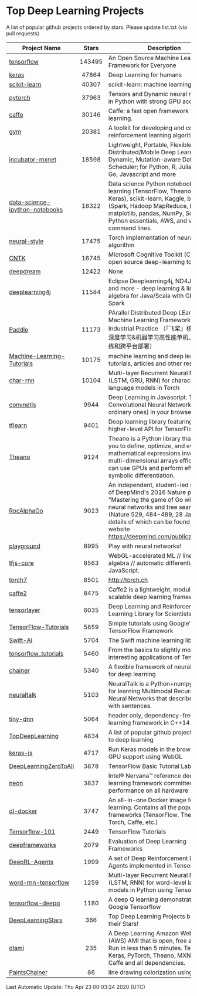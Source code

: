 # Top Deep Learning Projects
A list of popular github projects ordered by stars.
Please update list.txt (via pull requests)

|Project Name| Stars | Description |
| ---------- |:-----:| ----------- |
| [tensorflow](https://github.com/tensorflow/tensorflow) | 143495 | An Open Source Machine Learning Framework for Everyone |
| [keras](https://github.com/keras-team/keras) | 47864 | Deep Learning for humans |
| [scikit-learn](https://github.com/scikit-learn/scikit-learn) | 40307 | scikit-learn: machine learning in Python |
| [pytorch](https://github.com/pytorch/pytorch) | 37963 | Tensors and Dynamic neural networks in Python with strong GPU acceleration |
| [caffe](https://github.com/BVLC/caffe) | 30146 | Caffe: a fast open framework for deep learning. |
| [gym](https://github.com/openai/gym) | 20381 | A toolkit for developing and comparing reinforcement learning algorithms. |
| [incubator-mxnet](https://github.com/apache/incubator-mxnet) | 18598 | Lightweight, Portable, Flexible Distributed/Mobile Deep Learning with Dynamic, Mutation-aware Dataflow Dep Scheduler; for Python, R, Julia, Scala, Go, Javascript and more |
| [data-science-ipython-notebooks](https://github.com/donnemartin/data-science-ipython-notebooks) | 18322 | Data science Python notebooks: Deep learning (TensorFlow, Theano, Caffe, Keras), scikit-learn, Kaggle, big data (Spark, Hadoop MapReduce, HDFS), matplotlib, pandas, NumPy, SciPy, Python essentials, AWS, and various command lines. |
| [neural-style](https://github.com/jcjohnson/neural-style) | 17475 | Torch implementation of neural style algorithm |
| [CNTK](https://github.com/microsoft/CNTK) | 16745 | Microsoft Cognitive Toolkit (CNTK), an open source deep-learning toolkit |
| [deepdream](https://github.com/google/deepdream) | 12422 | None |
| [deeplearning4j](https://github.com/eclipse/deeplearning4j) | 11584 | Eclipse Deeplearning4j, ND4J, DataVec and more - deep learning & linear algebra for Java/Scala with GPUs + Spark |
| [Paddle](https://github.com/PaddlePaddle/Paddle) | 11173 | PArallel Distributed Deep LEarning: Machine Learning Framework from Industrial Practice （『飞桨』核心框架，深度学习&机器学习高性能单机、分布式训练和跨平台部署） |
| [Machine-Learning-Tutorials](https://github.com/ujjwalkarn/Machine-Learning-Tutorials) | 10175 | machine learning and deep learning tutorials, articles and other resources  |
| [char-rnn](https://github.com/karpathy/char-rnn) | 10104 | Multi-layer Recurrent Neural Networks (LSTM, GRU, RNN) for character-level language models in Torch |
| [convnetjs](https://github.com/karpathy/convnetjs) | 9944 | Deep Learning in Javascript. Train Convolutional Neural Networks (or ordinary ones) in your browser. |
| [tflearn](https://github.com/tflearn/tflearn) | 9401 | Deep learning library featuring a higher-level API for TensorFlow. |
| [Theano](https://github.com/Theano/Theano) | 9124 | Theano is a Python library that allows you to define, optimize, and evaluate mathematical expressions involving multi-dimensional arrays efficiently. It can use GPUs and perform efficient symbolic differentiation. |
| [RocAlphaGo](https://github.com/Rochester-NRT/RocAlphaGo) | 9023 | An independent, student-led replication of DeepMind's 2016 Nature publication, "Mastering the game of Go with deep neural networks and tree search" (Nature 529, 484-489, 28 Jan 2016), details of which can be found on their website https://deepmind.com/publications.html. |
| [playground](https://github.com/tensorflow/playground) | 8995 | Play with neural networks! |
| [tfjs-core](https://github.com/tensorflow/tfjs-core) | 8563 | WebGL-accelerated ML // linear algebra // automatic differentiation for JavaScript. |
| [torch7](https://github.com/torch/torch7) | 8501 | http://torch.ch |
| [caffe2](https://github.com/facebookarchive/caffe2) | 8475 | Caffe2 is a lightweight, modular, and scalable deep learning framework. |
| [tensorlayer](https://github.com/tensorlayer/tensorlayer) | 6035 | Deep Learning and Reinforcement Learning Library for Scientists 🔥 |
| [TensorFlow-Tutorials](https://github.com/nlintz/TensorFlow-Tutorials) | 5859 | Simple tutorials using Google's TensorFlow Framework |
| [Swift-AI](https://github.com/Swift-AI/Swift-AI) | 5704 | The Swift machine learning library. |
| [tensorflow_tutorials](https://github.com/pkmital/tensorflow_tutorials) | 5460 | From the basics to slightly more interesting applications of Tensorflow |
| [chainer](https://github.com/chainer/chainer) | 5340 | A flexible framework of neural networks for deep learning |
| [neuraltalk](https://github.com/karpathy/neuraltalk) | 5103 | NeuralTalk is a Python+numpy project for learning Multimodal Recurrent Neural Networks that describe images with sentences. |
| [tiny-dnn](https://github.com/tiny-dnn/tiny-dnn) | 5064 | header only, dependency-free deep learning framework in C++14 |
| [TopDeepLearning](https://github.com/aymericdamien/TopDeepLearning) | 4834 | A list of popular github projects related to deep learning |
| [keras-js](https://github.com/transcranial/keras-js) | 4717 | Run Keras models in the browser, with GPU support using WebGL |
| [DeepLearningZeroToAll](https://github.com/hunkim/DeepLearningZeroToAll) | 3878 | TensorFlow Basic Tutorial Labs |
| [neon](https://github.com/NervanaSystems/neon) | 3837 | Intel® Nervana™ reference deep learning framework committed to best performance on all hardware |
| [dl-docker](https://github.com/floydhub/dl-docker) | 3747 | An all-in-one Docker image for deep learning. Contains all the popular DL frameworks (TensorFlow, Theano, Torch, Caffe, etc.) |
| [Tensorflow-101](https://github.com/sjchoi86/Tensorflow-101) | 2449 | TensorFlow Tutorials |
| [deepframeworks](https://github.com/zer0n/deepframeworks) | 2079 | Evaluation of Deep Learning Frameworks |
| [DeepRL-Agents](https://github.com/awjuliani/DeepRL-Agents) | 1999 | A set of Deep Reinforcement Learning Agents implemented in Tensorflow. |
| [word-rnn-tensorflow](https://github.com/hunkim/word-rnn-tensorflow) | 1259 | Multi-layer Recurrent Neural Networks (LSTM, RNN) for word-level language models in Python using TensorFlow. |
| [tensorflow-deepq](https://github.com/siemanko/tensorflow-deepq) | 1180 | A deep Q learning demonstration using Google Tensorflow |
| [DeepLearningStars](https://github.com/hunkim/DeepLearningStars) | 366 | Top Deep Learning Projects based on their Stars! |
| [dlami](https://github.com/ritchieng/dlami) | 235 | A Deep Learning Amazon Web Service (AWS) AMI that is open, free and works. Run in less than 5 minutes. TensorFlow, Keras, PyTorch, Theano, MXNet, CNTK, Caffe and all dependencies. |
| [PaintsChainer](https://github.com/taizan/PaintsChainer) | 86 | line drawing colorization using chainer |

Last Automatic Update: Thu Apr 23 00:03:24 2020 (UTC)
